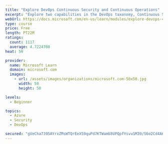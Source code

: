 ```yaml
---
title: "Explore DevOps Continuous Security and Continuous Operations"
excerpt: "Explore two capabilities in the DevOps taxonomy, Continuous Security and Continuous Operations."
webUrl: https://docs.microsoft.com/en-us/learn/modules/explore-devops-continuous-security-operations/
type: course
price: Free
length: PT22M
ratings:
  count: 1117
  average: 4.7224708
heat: 50

provider:
  name: Microsoft Learn
  domain: microsoft.com
  images:
    - url: /assets/images/organizations/microsoft.com-50x50.jpg
      width: 50
      height: 50

levels:
  - Beginner

topics:
  - Azure
  - Security
  - DevOps

secured: "gVeCha7395AYrxZMsWTQrEeX59quPd7KTWamb8VPQpfYsvu1M39/S6o2Cd4A6plDQyo2aALWcH5qqbDnrC9nXs+MO6PFXqgKkFSv6lu1zSXnTZMGO5how2raWHktvr2zdD43PBBLIwCuCvSYF6BYDz3q5WGHp9acEmP2fK77l6V8UWo9Vrc5rsjq6tcR5IQul+hdGMyKs/UdC2aEkFMznKwnR270WbrdvOl/27jypfET8Od5xZy4yb0XviQnrtBcx+RUhw8Sw5ADooG15o42VXLMCW4VCqjiLYeLj8crgVq0ZYV8AmBKzgVKHXijFW1/F5kWm/OGwPqNyN8/CJ6H6GrBoEEyt6tTSBJwcDN0XTELRfC5eI4X+gJsPUmgKDVijmIOW6vo+58F0m4bWeytxZ88ohnJQKNAAMKGNattCuM=;bOVZnokyMlLD2FsMnSdjbw=="
---
```


